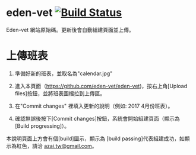 # eden-vet  [![Build Status](http://azai.synology.me:33333/buildStatus/icon?job=eden-vet)](http://azai.synology.me:33333/job/eden-vet/)


Eden-vet 網站原始碼。更新後會自動組建頁面並上傳。

上傳班表
=================
1. 準備好新的班表，並取名為"calendar.jpg"

2. 進入本頁面（https://github.com/eden-vet/eden-vet)，按右上角[Upload files]按鈕，並將班表圖檔拉到上傳區。

3. 在"Commit changes" 裡填入更新的說明（例如: 2017 4月份班表）。

4. 確認無誤後按下[Commit changes]按鈕，系統會開始組建頁面（顯示為[Build progressing]）。

本說明頁面上方會有個[build]圖示，顯示為 [build passing]代表組建成功，如顯示為紅色，請洽 azai.tw@gmail.com。
